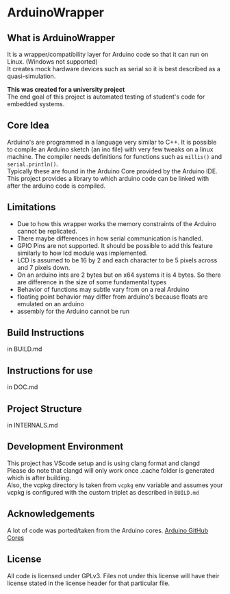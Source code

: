 # ArduinoWrapper

## What is ArduinoWrapper
It is a wrapper/compatibility layer for Arduino code so that it can run on Linux. (Windows not supported)  
It creates mock hardware devices such as serial so it is best described as a quasi-simulation.

**This was created for a university project**  
The end goal of this project is automated testing of student's code for embedded systems.

## Core Idea
Arduino's are programmed in a language very similar to C++. It is possible to compile an Arduino sketch (an ino file) 
with very few tweaks on a  linux machine. The compiler needs definitions for functions such as `millis()` and `serial.println()`.  
Typically these are found in the Arduino Core provided by the Arduino IDE. This project provides a library to which arduino code 
can be linked with after the arduino code is compiled.  

## Limitations
- Due to how this wrapper works the memory constraints of the Arduino cannot be replicated.  
- There maybe differences in how serial communication is handled.  
- GPIO Pins are not supported. It should be possible to add this feature similarly to how lcd module was implemented.  
- LCD is assumed to be 16 by 2 and each character to be 5 pixels across and 7 pixels down.  
- On an arduino ints are 2 bytes but on x64 systems it is 4 bytes. So there are difference in the size of some fundamental types  
- Behavior of functions may subtle vary from on a real Arduino  
- floating point behavior may differ from arduino's because floats are emulated on an arduino  
- assembly for the Arduino cannot be run

## Build Instructions
in BUILD.md

## Instructions for use
in DOC.md

## Project Structure
in INTERNALS.md

## Development Environment
This project has VScode setup and is using clang format and clangd  
Please do note that clangd will only work once .cache folder is generated which is after building.   
Also, the vcpkg directory is taken from ```vcpkg``` env variable 
and assumes your vcpkg is configured with the custom triplet as described in `BUILD.md`

## Acknowledgements
A lot of code was ported/taken from the Arduino cores. [Arduino GitHub Cores](https://github.com/arduino)

## License
All code is licensed under GPLv3. Files not under this license will have their license stated in the license header for that particular file.

